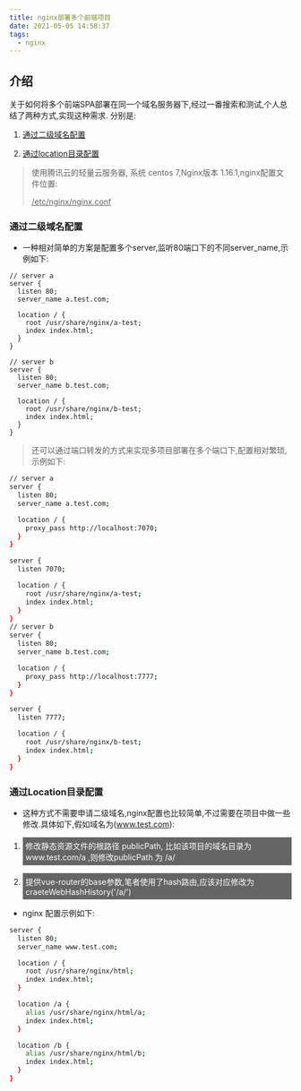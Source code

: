 ```yaml
---
title: nginx部署多个前端项目
date: 2021-05-05 14:58:37
tags: 
  - nginx
---
```

## 介绍
关于如何将多个前端SPA部署在同一个域名服务器下,经过一番搜索和测试,个人总结了两种方式,实现这种需求.
分别是:
<br>
1. <p style="text-decoration: underline;">通过二级域名配置<p>
2. <p style="text-decoration: underline;">通过location目录配置<p>

> 使用腾讯云的轻量云服务器, 系统 centos 7,Nginx版本 1.16.1,nginx配置文件位置: <p style="text-decoration: underline;">/etc/nginx/nginx.conf<p>

### 通过二级域名配置
* 一种相对简单的方案是配置多个server,监听80端口下的不同server_name,示例如下:
``` shell
// server a
server {
  listen 80;
  server_name a.test.com;

  location / {
    root /usr/share/nginx/a-test;
    index index.html;
  }
}

// server b
server {
  listen 80;
  server_name b.test.com;

  location / {
    root /usr/share/nginx/b-test;
    index index.html;
  }
}
```
> 还可以通过端口转发的方式来实现多项目部署在多个端口下,配置相对繁琐,示例如下:

``` bash
// server a
server {
  listen 80;
  server_name a.test.com;

  location / {
    proxy_pass http://localhost:7070;
  }
}

server {
  listen 7070;

  location / {
    root /usr/share/nginx/a-test;
    index index.html;
  }
}
// server b
server {
  listen 80;
  server_name b.test.com;

  location / {
    proxy_pass http://localhost:7777;
  }
}

server {
  listen 7777;

  location / {
    root /usr/share/nginx/b-test;
    index index.html;
  }
}
```
### 通过Location目录配置
* 这种方式不需要申请二级域名,nginx配置也比较简单,不过需要在项目中做一些修改.具体如下,假如域名为(www.test.com):
1. <p style="background-color: rgba(0,0,0, 0.6); color: white; padding: 5px;">修改静态资源文件的根路径 publicPath, 比如该项目的域名目录为 www.test.com/a ,则修改publicPath 为 /a/ <p>
2. <p style="background-color: rgba(0,0,0, 0.6); color: white; padding: 5px;">提供vue-router的base参数,笔者使用了hash路由,应该对应修改为 craeteWebHashHistory('/a/')<p>
* nginx 配置示例如下:
``` bash
server {
  listen 80;
  server_name www.test.com;

  location / {
    root /usr/share/nginx/html;
    index index.html;
  }

  location /a {
    alias /usr/share/nginx/html/a;
    index index.html;
  }

  location /b {
    alias /usr/share/nginx/html/b;
    index index.html;
  }
}
```
